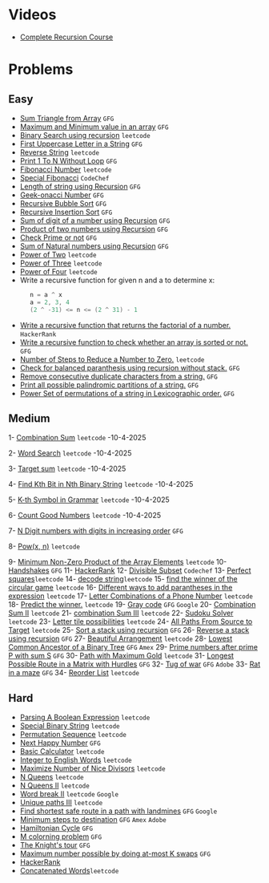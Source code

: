 # Videos
- [Complete Recursion Course](https://www.youtube.com/playlist?list=PL9gnSGHSqcnp39cTyB1dTZ2pJ04Xmdrod)

# Problems

## Easy
- [Sum Triangle from Array](https://www.geeksforgeeks.org/sum-triangle-from-array/) `GFG`
- [Maximum and Minimum value in an array](https://www.geeksforgeeks.org/recursive-programs-to-find-minimum-and-maximum-elements-of-array/) `GFG`
- [Binary Search using recursion](https://leetcode.com/problems/binary-search/) `leetcode`
- [First Uppercase Letter in a String](https://www.geeksforgeeks.org/first-uppercase-letter-in-a-string-iterative-and-recursive/) `GFG`
- [Reverse String](https://leetcode.com/problems/reverse-string/) `leetcode`
- [Print 1 To N Without Loop](https://practice.geeksforgeeks.org/problems/print-1-to-n-without-using-loops-1587115620/1/) `GFG`
- [Fibonacci Number](https://leetcode.com/problems/fibonacci-number/) `leetcode`
- [Special Fibonacci](https://www.codechef.com/problems/FIBXOR01/) `CodeChef`
- [Length of string using Recursion](https://www.geeksforgeeks.org/program-for-length-of-a-string-using-recursion/) `GFG`
- [Geek-onacci Number](https://practice.geeksforgeeks.org/problems/geek-onacci-number/0/) `GFG`
- [Recursive Bubble Sort](https://www.geeksforgeeks.org/recursive-bubble-sort/) `GFG`
- [Recursive Insertion Sort](https://www.geeksforgeeks.org/recursive-insertion-sort/) `GFG`
- [Sum of digit of a number using Recursion](https://www.geeksforgeeks.org/sum-digit-number-using-recursion/) `GFG`
- [Product of two numbers using Recursion](https://www.geeksforgeeks.org/product-2-numbers-using-recursion/) `GFG`
- [Check Prime or not](https://www.geeksforgeeks.org/recursive-program-prime-number/) `GFG`
- [Sum of Natural numbers using Recursion](https://www.geeksforgeeks.org/sum-of-natural-numbers-using-recursion/) `GFG`
- [Power of Two](https://leetcode.com/problems/power-of-two/) `leetcode`
- [Power of Three](https://leetcode.com/problems/power-of-three/) `leetcode`
- [Power of Four](https://leetcode.com/problems/power-of-four/) `leetcode`
- Write a recursive function for given n and a to determine x:
```java
      n = a ^ x 
      a = 2, 3, 4
      (2 ^ -31) <= n <= (2 ^ 31) - 1      
```
- [Write a recursive function that returns the factorial of a number.](https://www.hackerrank.com/challenges/30-recursion/problem) `HackerRank`
- [Write a recursive function to check whether an array is sorted or not.](https://www.geeksforgeeks.org/program-check-array-sorted-not-iterative-recursive) `GFG`
- [Number of Steps to Reduce a Number to Zero.](https://leetcode.com/problems/number-of-steps-to-reduce-a-number-to-zero/) `leetcode`
- [Check for balanced paranthesis using recursion without stack.](https://www.geeksforgeeks.org/check-for-balanced-parenthesis-without-using-stack/) `GFG`
- [Remove consecutive duplicate characters from a string.](https://www.geeksforgeeks.org/remove-consecutive-duplicates-string/) `GFG` 
- [Print all possible palindromic partitions of a string.](https://www.geeksforgeeks.org/given-a-string-print-all-possible-palindromic-partition/) `GFG`
- [Power Set of permutations of a string in Lexicographic order.](https://www.geeksforgeeks.org/powet-set-lexicographic-order/) `GFG`

## Medium
1- [Combination Sum](https://leetcode.com/problems/combination-sum/) `leetcode` -10-4-2025 

2- [Word Search](https://leetcode.com/problems/word-search/) `leetcode` -10-4-2025

3- [Target sum](https://leetcode.com/problems/target-sum/) `leetcode` -10-4-2025

4- [Find Kth Bit in Nth Binary String](https://leetcode.com/problems/find-kth-bit-in-nth-binary-string/) `leetcode` -10-4-2025

5- [K-th Symbol in Grammar](https://leetcode.com/problems/k-th-symbol-in-grammar/) `leetcode` -10-4-2025

6- [Count Good Numbers](https://leetcode.com/problems/count-good-numbers/) `leetcode` -10-4-2025

7- [N Digit numbers with digits in increasing order](https://practice.geeksforgeeks.org/problems/n-digit-numbers-with-digits-in-increasing-order5903/1/) `GFG`

8- [Pow(x, n)](https://leetcode.com/problems/powx-n/) `leetcode`

 9- [Minimum Non-Zero Product of the Array Elements](https://leetcode.com/problems/minimum-non-zero-product-of-the-array-elements/) `leetcode`
 10- [Handshakes](https://practice.geeksforgeeks.org/problems/handshakes1303/1/) `GFG`
11- [HackerRank](https://www.hackerrank.com/domains/algorithms?filters%5Bsubdomains%5D%5B%5D=recursion&filters%5Bdifficulty%5D%5B%5D=medium)
12- [Divisible Subset](https://www.codechef.com/problems/DIVSUBS)  `Codechef`
13- [Perfect squares](https://leetcode.com/problems/perfect-squares/)`leetcode`
14- [decode string](https://leetcode.com/problems/decode-string/)`leetcode`
15- [find the winner of the circular game](https://leetcode.com/problems/find-the-winner-of-the-circular-game/) `leetcode`
16- [Different ways to add parantheses in the expression](https://leetcode.com/problems/different-ways-to-add-parentheses/) `leetcode`
17- [Letter Combinations of a Phone Number](https://leetcode.com/problems/letter-combinations-of-a-phone-number/) `leetcode`
18- [Predict the winner.](https://leetcode.com/problems/predict-the-winner/) `leetcode`
19- [Gray code](https://practice.geeksforgeeks.org/problems/gray-code-1611215248/1/) `GFG` `Google`
20- [Combination Sum II](https://leetcode.com/problems/combination-sum-ii/) `leetcode`
21- [combination Sum III](https://leetcode.com/problems/combination-sum-iii/) `leetcode`
22- [Sudoku Solver](https://leetcode.com/problems/sudoku-solver/) `leetcode`
23- [Letter tile possibilities](https://leetcode.com/problems/letter-tile-possibilities/) `leetcode`
24- [All Paths From Source to Target](https://leetcode.com/problems/all-paths-from-source-to-target/) `leetcode`
25- [Sort a stack using recursion](https://www.geeksforgeeks.org/sort-a-stack-using-recursion/) `GFG`
26- [Reverse a stack using recursion](https://www.geeksforgeeks.org/reverse-a-stack-using-recursion/) `GFG`
27- [Beautiful Arrangement](https://leetcode.com/problems/beautiful-arrangement/) `leetcode`
28- [Lowest Common Ancestor of a Binary Tree](https://practice.geeksforgeeks.org/problems/lowest-common-ancestor-in-a-binary-tree/1/) `GFG` `Amex`
29- [Prime numbers after prime P with sum S](https://www.geeksforgeeks.org/prime-numbers-after-prime-p-with-sum-s/) `GFG`
30- [Path with Maximum Gold](https://leetcode.com/problems/path-with-maximum-gold/) `leetcode`
31- [Longest Possible Route in a Matrix with Hurdles](https://www.geeksforgeeks.org/longest-possible-route-in-a-matrix-with-hurdles/) `GFG`
32- [Tug of war](https://www.geeksforgeeks.org/tug-of-war/) `GFG` `Adobe`
33- [Rat in a maze](https://www.geeksforgeeks.org/rat-in-a-maze-backtracking-2/) `GFG`
34- [Reorder List](https://leetcode.com/problems/reorder-list/) `leetcode`

## Hard
- [Parsing A Boolean Expression](https://leetcode.com/problems/parsing-a-boolean-expression/) `leetcode`
- [Special Binary String](https://leetcode.com/problems/special-binary-string/) `leetcode`
- [Permutation Sequence](https://leetcode.com/problems/permutation-sequence/) `leetcode`
- [Next Happy Number](https://practice.geeksforgeeks.org/problems/next-happy-number4538/1/) `GFG`
- [Basic Calculator](https://leetcode.com/problems/basic-calculator/) `leetcode`
- [Integer to English Words](https://leetcode.com/problems/integer-to-english-words/) `leetcode`
- [Maximize Number of Nice Divisors](https://leetcode.com/problems/maximize-number-of-nice-divisors/) `leetcode`
- [N Queens](https://leetcode.com/problems/n-queens/) `leetcode`
- [N Queens II](https://leetcode.com/problems/n-queens-ii/) `leetcode`
- [Word break II](https://leetcode.com/problems/word-break-ii/) `leetcode` `Google`
- [Unique paths III](https://leetcode.com/problems/unique-paths-iii/) `leetcode`
- [Find shortest safe route in a path with landmines](https://www.geeksforgeeks.org/find-shortest-safe-route-in-a-path-with-landmines/) `GFG` `Google`
- [Minimum steps to destination](https://practice.geeksforgeeks.org/problems/minimum-number-of-steps-to-reach-a-given-number5234/1/) `GFG` `Amex` `Adobe`
- [Hamiltonian Cycle](https://www.geeksforgeeks.org/hamiltonian-cycle-backtracking-6/) `GFG`
- [M colorning problem](https://www.geeksforgeeks.org/m-coloring-problem-backtracking-5/) `GFG`
- [The Knight's tour](https://www.geeksforgeeks.org/the-knights-tour-problem-backtracking-1/) `GFG`
- [Maximum number possible by doing at-most K swaps](https://www.geeksforgeeks.org/find-maximum-number-possible-by-doing-at-most-k-swaps/) `GFG`
- [HackerRank](https://www.hackerrank.com/domains/algorithms?filters%5Bsubdomains%5D%5B%5D=recursion&filters%5Bdifficulty%5D%5B%5D=hard)
- [Concatenated Words](https://leetcode.com/problems/concatenated-words/)`leetcode`
